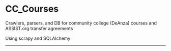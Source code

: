 # CC_Courses
Crawlers, parsers, and DB for community college (DeAnza) courses and ASSIST.org transfer agreements

Using scrapy and SQLAlchemy

---